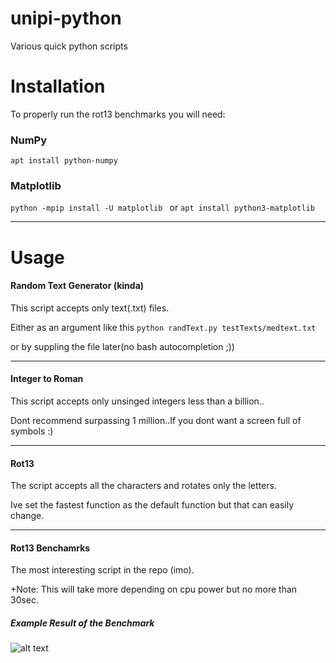 # unipi-python
Various quick python scripts

# Installation
To properly run the rot13 benchmarks you will need:
### NumPy
```apt install python-numpy```
### Matplotlib
```python -mpip install -U matplotlib ``` or ```apt install python3-matplotlib```

***
# Usage

#### Random Text Generator (kinda)
This script accepts only text(.txt) files.

Either as an argument like this ``` python randText.py testTexts/medtext.txt ```

or by suppling the file later(no bash autocompletion ;))
***
#### Integer to Roman
This script accepts only unsinged integers less than a billion..

Dont recommend surpassing 1 million..If you dont want a screen full of symbols :)
***
#### Rot13
The script accepts all the characters and rotates only the letters.

Ive set the fastest function as the default function but that can easily change.
***
#### Rot13 Benchamrks
The most interesting script in the repo (imo).

+Note: This will take more depending on cpu power but no more than 30sec.

##### Example Result of the Benchmark

![alt text](https://i.imgur.com/wFqQcHt.png "Example Run")
